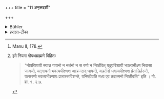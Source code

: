 +++
title = "11 अनृत्तदर्शी"

+++

<details><summary>Bühler</summary>

11. Let him not look at dancing. [^4] 


[^4]:  Manu II, 178.
</details>

<details><summary>हरदत्त-टीका</summary>

## सूत्रम्
[^२]अनृत्तदर्शी ॥ ११ ॥
### टिप्पनी
नृत्तं न पश्येत् ॥ ११ ॥  


[^२]:

    इमे नियमा गोपथब्राह्मणे विहिताः
    > "नोपरिशायी स्यान्न गायनो न नर्तनो न स रणो न निष्ठीवेत् यदुपरिशायी भवत्यभीक्ष्ण निवासा जायन्ते, यद्गायनो भवत्यभीक्ष्णश आक्रन्दान् धावन्ते, यन्नर्तनो भवत्यमीक्ष्णश प्रेतान्निर्हरन्ते, यत्सरणो भवत्यभीक्ष्णशः प्रजास्सविशन्ते, यनिष्ठीवति मध्य एव तदात्मनो निष्ठीवति" इति । गो. ब्रा. १. २.७.
</details>
